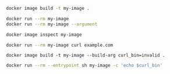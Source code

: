 ```bash
docker image build -t my-image .
```
```bash
docker run --rm my-image
docker run --rm my-image --argument
```
```bash
docker image inspect my-image
```
```bash
docker run --rm my-image curl example.com
```
```{bash}
docker image build -t my-image --build-arg curl_bin=invalid .
```
```bash
docker run --rm --entrypoint sh my-image -c 'echo $curl_bin'
```


